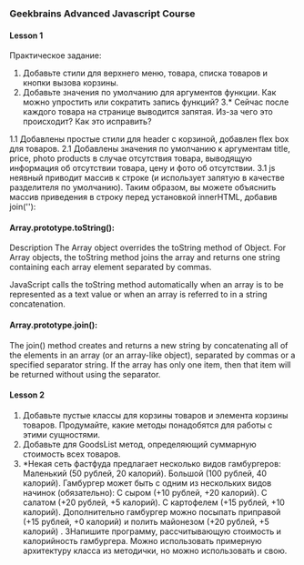 ### Geekbrains Advanced Javascript Course

#### Lesson 1

Практическое задание:

1. Добавьте стили для верхнего меню, товара, списка товаров и кнопки вызова корзины.
2. Добавьте значения по умолчанию для аргументов функции. Как можно упростить или сократить запись функций? 3.* Сейчас
   после каждого товара на странице выводится запятая. Из-за чего это происходит? Как это исправить?

1.1 Добавлены простые стили для header с корзиной, добавлен flex box для товаров. 2.1 Добавлены значения по умолчанию к
аргументам title, price, photo products в случае отсутствия товара, выводящую информация об отсутствии товара, цену и
фото об отсутствии. 3.1 js неявный приводит массив к строке (и использует запятую в качестве разделителя по умолчанию).
Таким образом, вы можете объяснить массив приведения в строку перед установкой innerHTML, добавив join(''):

#### Array.prototype.toString():

Description The Array object overrides the toString method of Object. For Array objects, the toString method joins the
array and returns one string containing each array element separated by commas.

JavaScript calls the toString method automatically when an array is to be represented as a text value or when an array
is referred to in a string concatenation.

#### Array.prototype.join():

The join() method creates and returns a new string by concatenating all of the elements in an array (or an array-like
object), separated by commas or a specified separator string. If the array has only one item, then that item will be
returned without using the separator.

#### Lesson 2

1. Добавьте пустые классы для корзины товаров и элемента корзины товаров. Продумайте, какие методы понадобятся для
   работы с этими сущностями.
2. Добавьте для GoodsList метод, определяющий суммарную стоимость всех товаров.
3. *Некая сеть фастфуда предлагает несколько видов гамбургеров:
   Маленький (50 рублей, 20 калорий). Большой (100 рублей, 40 калорий). Гамбургер может быть с одним из нескольких видов
   начинок (обязательно):
   С сыром (+10 рублей, +20 калорий). С салатом (+20 рублей, +5 калорий). С картофелем (+15 рублей, +10 калорий).
   Дополнительно гамбургер можно посыпать приправой (+15 рублей, +0 калорий) и полить майонезом (+20 рублей, +5 калорий)
   . 3Напишите программу, рассчитывающую стоимость и калорийность гамбургера. Можно использовать примерную архитектуру
   класса из методички, но можно использовать и свою.

